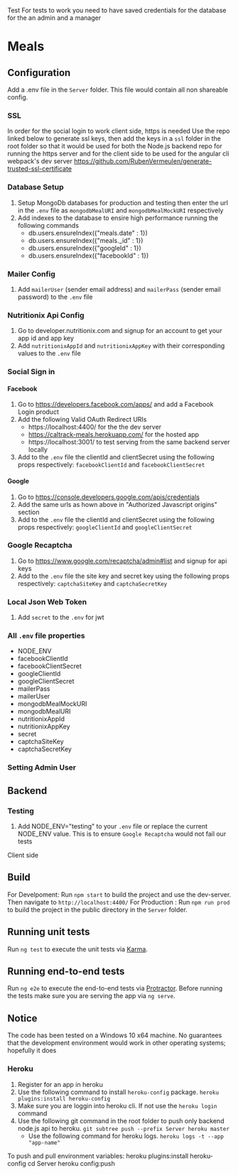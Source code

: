 Test 
For tests to work you need to have saved credentials for the database for the an admin and a manager

# Meals

## Configuration
Add a .env file in the `Server` folder. This file would contain all non shareable config.


### SSL 

In order for the social login to work client side, https is needed
Use the repo linked below to generate ssl keys, then add the keys in a `ssl` folder in the root folder so that it would be used for both the Node.js backend repo for running the https server and for the client side to be used for the angular cli webpack's dev server
https://github.com/RubenVermeulen/generate-trusted-ssl-certificate


### Database Setup
1. Setup MongoDb databases for production and testing then enter the url in the `.env` file as `mongodbMealURI` and `mongodbMealMockURI` respectively
2. Add indexes to the database to ensire high performance running the following commands
    * db.users.ensureIndex({"meals.date" : 1})
    * db.users.ensureIndex({"meals._id" : 1})
    * db.users.ensureIndex({"googleId" : 1})
    * db.users.ensureIndex({"facebookId" : 1})

### Mailer Config
1. Add `mailerUser` (sender email address) and `mailerPass` (sender email password) to the `.env` file 

### Nutritionix Api Config
1. Go to developer.nutritionix.com and signup for an account to get your app id and app key
2. Add `nutritionixAppId` and `nutritionixAppKey` with their corresponding values to the `.env` file 

### Social Sign in

#### Facebook
1. Go to https://developers.facebook.com/apps/ and add a Facebook Login product
2. Add the following Valid OAuth Redirect URIs
    * https://localhost:4400/   for the the dev server
    * https://caltrack-meals.herokuapp.com/  for the hosted app
    * https://localhost:3001/  to test serving from the same backend server locally
3. Add to the `.env` file the clientId and clientSecret using the following props respectively: `facebookClientId` and `facebookClientSecret`

#### Google
1. Go to https://console.developers.google.com/apis/credentials
2. Add the same urls as hown above in "Authorized Javascript origins" section
3. Add to the `.env` file the clientId and clientSecret using the following props respectively: `googleClientId` and `googleClientSecret`

### Google Recaptcha
1. Go to https://www.google.com/recaptcha/admin#list and signup for api keys
2. Add to the `.env` file the site key and secret key using the following props respectively: `captchaSiteKey` and `captchaSecretKey`

### Local Json Web Token
1. Add `secret` to the `.env` for jwt 

### All `.env` file properties
* NODE_ENV
* facebookClientId
* facebookClientSecret
* googleClientId
* googleClientSecret
* mailerPass
* mailerUser
* mongodbMealMockURI
* mongodbMealURI
* nutritionixAppId
* nutritionixAppKey
* secret
* captchaSiteKey
* captchaSecretKey

### Setting Admin User



## Backend

### Testing
1. Add NODE_ENV="testing" to your `.env` file or replace the current NODE_ENV value. This is to ensure `Google Recaptcha` would not fail our tests


Client side

## Build

For Develpoment: Run `npm start` to build the project and use the dev-server. Then navigate to `http://localhost:4400/`
For Production : Run `npm run prod` to build the project in the public directory in the `Server` folder.

## Running unit tests

Run `ng test` to execute the unit tests via [Karma](https://karma-runner.github.io).

## Running end-to-end tests

Run `ng e2e` to execute the end-to-end tests via [Protractor](http://www.protractortest.org/).
Before running the tests make sure you are serving the app via `ng serve`.

## Notice

The code has been tested on a Windows 10 x64 machine. No guarantees that the development environment would work in other operating systems; hopefully it does


### Heroku
1. Register for an app in heroku 
2. Use the following command to install `heroku-config` package. `heroku plugins:install heroku-config`
3. Make sure you are loggin into heroku cli. If not use the `heroku login` command
2. Use the following git command in the root folder to push only backend node.js api to heroku. `git subtree push --prefix Server heroku master` 
    * Use the following command for heroku logs. `heroku logs -t --app "app-name"` 

To push and pull environment variables: 
heroku plugins:install heroku-config
cd Server
heroku config:push
